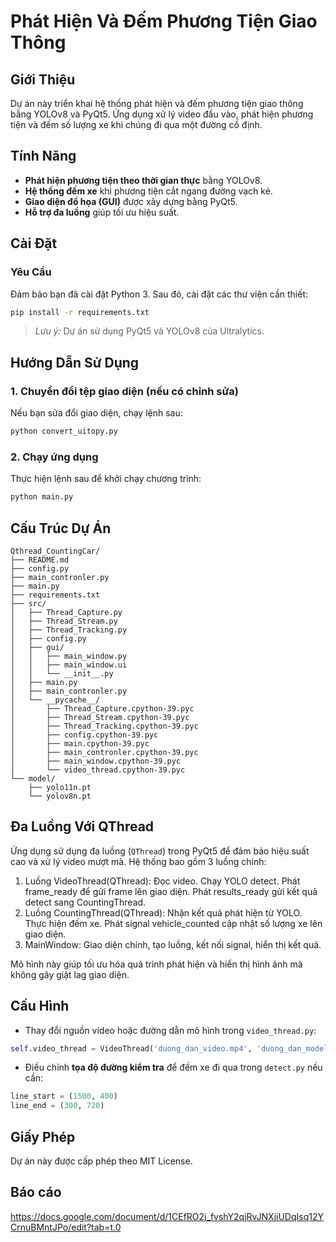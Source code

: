 # Phát Hiện Và Đếm Phương Tiện Giao Thông

## Giới Thiệu
Dự án này triển khai hệ thống phát hiện và đếm phương tiện giao thông bằng YOLOv8 và PyQt5. Ứng dụng xử lý video đầu vào, phát hiện phương tiện và đếm số lượng xe khi chúng đi qua một đường cố định.

## Tính Năng
- **Phát hiện phương tiện theo thời gian thực** bằng YOLOv8.
- **Hệ thống đếm xe** khi phương tiện cắt ngang đường vạch kẻ.
- **Giao diện đồ họa (GUI)** được xây dựng bằng PyQt5.
- **Hỗ trợ đa luồng** giúp tối ưu hiệu suất.

## Cài Đặt
### Yêu Cầu
Đảm bảo bạn đã cài đặt Python 3. Sau đó, cài đặt các thư viện cần thiết:
```bash
pip install -r requirements.txt
```
> *Lưu ý:* Dự án sử dụng PyQt5 và YOLOv8 của Ultralytics.

## Hướng Dẫn Sử Dụng
### 1. Chuyển đổi tệp giao diện (nếu có chỉnh sửa)
Nếu bạn sửa đổi giao diện, chạy lệnh sau:
```bash
python convert_uitopy.py
```

### 2. Chạy ứng dụng
Thực hiện lệnh sau để khởi chạy chương trình:
```bash
python main.py
```

## Cấu Trúc Dự Án
```
Qthread_CountingCar/
├── README.md
├── config.py
├── main_contronler.py
├── main.py
├── requirements.txt
├── src/
│   ├── Thread_Capture.py
│   ├── Thread_Stream.py
│   ├── Thread_Tracking.py
│   ├── config.py
│   ├── gui/
│   │   ├── main_window.py
│   │   ├── main_window.ui
│   │   └── __init__.py
│   ├── main.py
│   ├── main_contronler.py
│   └── __pycache__/
│       ├── Thread_Capture.cpython-39.pyc
│       ├── Thread_Stream.cpython-39.pyc
│       ├── Thread_Tracking.cpython-39.pyc
│       ├── config.cpython-39.pyc
│       ├── main.cpython-39.pyc
│       ├── main_contronler.cpython-39.pyc
│       ├── main_window.cpython-39.pyc
│       └── video_thread.cpython-39.pyc
└── model/
    ├── yolo11n.pt
    └── yolov8n.pt

```

## Đa Luồng Với QThread
Ứng dụng sử dụng đa luồng (`QThread`) trong PyQt5 để đảm bảo hiệu suất cao và xử lý video mượt mà. Hệ thống bao gồm 3 luồng chính:

1. Luồng VideoThread(QThread):  Đọc video.
                                Chạy YOLO detect.
                                Phát frame_ready để gửi frame lên giao diện.
                                Phát results_ready gửi kết quả detect sang CountingThread.
2. Luồng CountingThread(QThread): Nhận kết quả phát hiện từ YOLO.
                                  Thực hiện đếm xe.
                                  Phát signal vehicle_counted cập nhật số lượng xe lên giao diện.
3. MainWindow: Giao diện chính, tạo luồng, kết nối signal, hiển thị kết quả.

Mô hình này giúp tối ưu hóa quá trình phát hiện và hiển thị hình ảnh mà không gây giật lag giao diện.

## Cấu Hình
- Thay đổi nguồn video hoặc đường dẫn mô hình trong `video_thread.py`:
```python
self.video_thread = VideoThread('duong_dan_video.mp4', 'duong_dan_model/yolov8n.pt')
```
- Điều chỉnh **tọa độ đường kiểm tra** để đếm xe đi qua trong `detect.py` nếu cần:
```python
line_start = (1500, 400)
line_end = (300, 720)
```

## Giấy Phép
Dự án này được cấp phép theo MIT License.
## Báo cáo
https://docs.google.com/document/d/1CEfRO2j_fvshY2qjRvJNXjiUDqIsq12YCrnuBMntJPo/edit?tab=t.0
